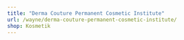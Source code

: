 ```yaml
---
title: "Derma Couture Permanent Cosmetic Institute"
url: /wayne/derma-couture-permanent-cosmetic-institute/
shop: Kosmetik
---
```

